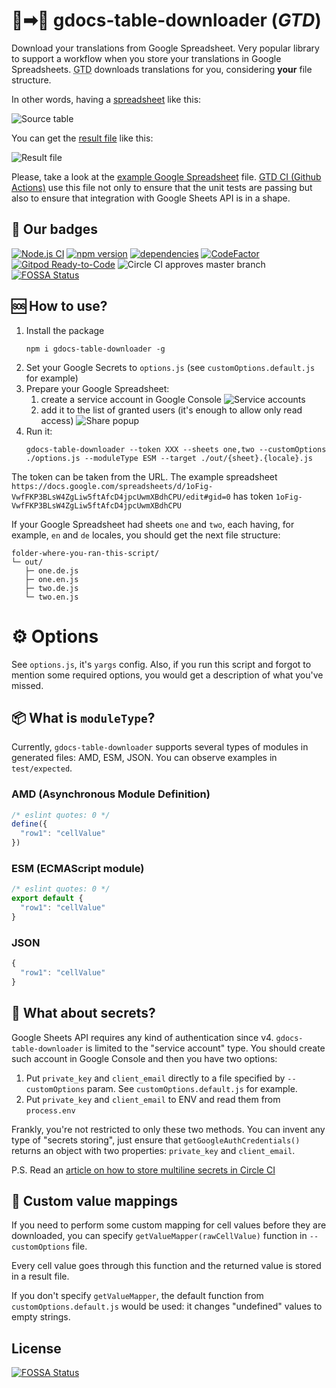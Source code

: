 # 📄➡📁 gdocs-table-downloader (_GTD_)

Download your translations from Google Spreadsheet. Very popular library to support a workflow
when you store your translations in Google Spreadsheets. <abbr title="gdocs-table-downloader">GTD</abbr>
downloads translations for you, considering **your** file structure.

In other words, having a [spreadsheet](/docs/spreadsheet-window.png) like this:

![Source table](/docs/spreadsheet-window-thumb.png)

You can get the [result file](/docs/result-file-esm-example.png) like this:

![Result file](/docs/result-file-esm-example.png)

Please, take a look at the [example Google Spreadsheet](https://docs.google.com/spreadsheets/d/1oFig-VwfFKP3BLsW4ZgLiw5ftAfcD4jpcUwmXBdhCPU)
file. [GTD CI (Github Actions)](https://github.com/theghostbel/gdocs-table-downloader/actions) use this file not only
to ensure that the unit tests are passing but also to ensure that integration with Google Sheets API is in a shape.

## 📛 Our badges

[![Node.js CI](https://github.com/theghostbel/gdocs-table-downloader/workflows/Node.js%20CI/badge.svg)](https://github.com/theghostbel/gdocs-table-downloader/actions)
[![npm version](https://badge.fury.io/js/gdocs-table-downloader.svg)](https://www.npmjs.com/package/gdocs-table-downloader)
[![dependencies](https://david-dm.org/theghostbel/gdocs-table-downloader.svg)](https://github.com/theghostbel/gdocs-table-downloader/blob/master/package.json)
[![CodeFactor](https://www.codefactor.io/repository/github/theghostbel/gdocs-table-downloader/badge)](https://www.codefactor.io/repository/github/theghostbel/gdocs-table-downloader)
[![Gitpod Ready-to-Code](https://img.shields.io/badge/Gitpod-Ready--to--Code-blue?logo=gitpod)](https://gitpod.io/#https://github.com/theghostbel/gdocs-table-downloader)
![Circle CI approves master branch](https://circleci.com/gh/theghostbel/gdocs-table-downloader/tree/master.svg?style=shield)
[![FOSSA Status](https://app.fossa.com/api/projects/git%2Bgithub.com%2Ftheghostbel%2Fgdocs-table-downloader.svg?type=shield)](https://app.fossa.com/projects/git%2Bgithub.com%2Ftheghostbel%2Fgdocs-table-downloader?ref=badge_shield)

## 🆘 How to use?

1. Install the package
    ```
    npm i gdocs-table-downloader -g
    ```
2. Set your Google Secrets to `options.js` (see `customOptions.default.js` for example)
3. Prepare your Google Spreadsheet:
    1. create a service account in Google Console
    ![Service accounts](/docs/gdocs-service-account-list.png)
    2. add it to the list of granted users (it's enough to allow only read access)
    ![Share popup](/docs/gdocs-share.png)
4. Run it:
    ```
    gdocs-table-downloader --token XXX --sheets one,two --customOptions ./options.js --moduleType ESM --target ./out/{sheet}.{locale}.js
    ```

The token can be taken from the URL. The example spreadsheet `https://docs.google.com/spreadsheets/d/1oFig-VwfFKP3BLsW4ZgLiw5ftAfcD4jpcUwmXBdhCPU/edit#gid=0` has token `1oFig-VwfFKP3BLsW4ZgLiw5ftAfcD4jpcUwmXBdhCPU`

If your Google Spreadsheet had sheets `one` and `two`, each having, for example,
`en` and `de` locales, you should get the next file structure:
```
folder-where-you-ran-this-script/
└─ out/
   ├─ one.de.js
   ├─ one.en.js
   ├─ two.de.js
   └─ two.en.js
```

# ⚙️ Options

See `options.js`, it's `yargs` config. Also, if you run this script and
forgot to mention some required options, you would get a description of
what you've missed.

## 📦 What is `moduleType`?

Currently, `gdocs-table-downloader` supports several types of modules in generated files: AMD, ESM, JSON.
You can observe examples in `test/expected`.

### AMD (Asynchronous Module Definition)

```js
/* eslint quotes: 0 */
define({
  "row1": "cellValue"
})
```

### ESM (ECMAScript module)

```js
/* eslint quotes: 0 */
export default {
  "row1": "cellValue"
}
```

### JSON

```js
{
  "row1": "cellValue"
}
```

## 🙊 What about secrets?

Google Sheets API requires any kind of authentication since v4.
`gdocs-table-downloader` is limited to the "service account" type.
You should create such account in Google Console and then you have two options:

1. Put `private_key` and `client_email` directly to a file specified by `--customOptions` param. See `customOptions.default.js` for example.
2. Put `private_key` and `client_email` to ENV and read them from `process.env`

Frankly, you're not restricted to only these two methods. You can invent any
type of "secrets storing", just ensure that `getGoogleAuthCredentials()` returns
an object with two properties: `private_key` and `client_email`.

P.S. Read an [article on how to store multiline secrets in Circle CI](https://medium.com/@nemiga/multiline-env-secrets-in-circle-ci-ac234c075911)

## 🛃 Custom value mappings

If you need to perform some custom mapping for cell values before they are downloaded,
you can specify `getValueMapper(rawCellValue)` function in `--customOptions` file.

Every cell value goes through this function and the returned value is stored in a result file.

If you don't specify `getValueMapper`, the default function from `customOptions.default.js`
would be used: it changes "undefined" values to empty strings.

## License
[![FOSSA Status](https://app.fossa.com/api/projects/git%2Bgithub.com%2Ftheghostbel%2Fgdocs-table-downloader.svg?type=large)](https://app.fossa.com/projects/git%2Bgithub.com%2Ftheghostbel%2Fgdocs-table-downloader?ref=badge_large)
